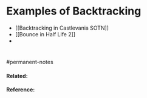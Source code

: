 # Examples of Backtracking

- [[Backtracking in Castlevania SOTN]]
- [[Bounce in Half Life 2]]
- 


#
#permanent-notes 
#### Related:


#### Reference:
